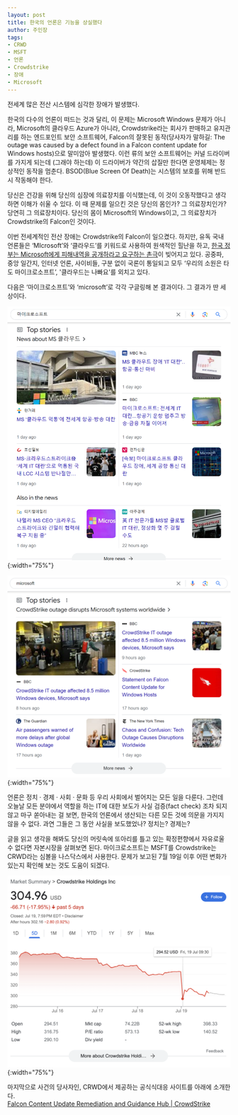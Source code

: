 ```yaml
---
layout: post
title: 한국의 언론은 기능을 상실했다
author: 주인장
tags:
- CRWD
- MSFT
- 언론
- Crowdstrike
- 장애
- Microsoft
---
```


전세계 많은 전산 시스템에 심각한 장애가 발생했다. 

한국의 다수의 언론이 떠드는 것과 달리, 이 문제는 Microsoft Windows 문제가 아니라, Microsoft의 클라우드 Azure가 아니라, Crowdstrike라는 회사가 판매하고 유지관리를 하는 엔드포인트 보안 소프트웨어, Falcon의 잘못된 동작(당사자가 말하길: The outage was caused by a defect found in a Falcon content update for Windows hosts)으로 말미암아 발생했다. 이런 류의 보안 소프트웨어는 커널 드라이버를 가지게 되는데 (그래야 하는데) 이 드라이버가 약간의 삽질만 한다면 운영체제는 정상적인 동작을 멈춘다. BSOD(Blue Screen Of Death)는 시스템의 보호를 위해 반드시 작동해야 한다. 

당신은 건강을 위해 당신의 심장에 의료장치를 이식했는데, 이 것이 오동작했다고 생각하면 이해가 쉬울 수 있다. 이 때 문제를 일으킨 것은 당신의 몸인가? 그 의료장치인가? 당연히 그 의료장치이다. 당신의 몸이 Microsoft의 Windows이고, 그 의료장치가 Crowdstrike의 Falcon인 것이다. 

이번 전세계적인 전산 장애는 Crowdstrike의 Falcon이 일으켰다. 하지만, 유독 국내 언론들은 ‘MIcrosoft’와 ‘클라우드’를 키워드로 사용하여 원색적인 힐난을 하고, [한국 정부는 Microsoft에게 피해내역을 공개하라고 요구하는 촌극](https://m.yna.co.kr/amp/view/MYH20240719024200641)이 빚어지고 있다. 공중파, 중앙 일간지, 인터넷 언론, 사이비들, 구분 없이 국론이 통일되고 모두 ‘우리의 소원은 타도 마이크로소프트’, '클라우드는 나빠요'를 외치고 있다. 

다음은 ‘마이크로소프트’와 ‘microsoft’로 각각 구글링해 본 결과이다. 그 결과가 딴 세상이다.

![마이크로소프트](/media/2024/crwd-outage-2.png){:width="75%"}

![microsoft](/media/2024/crwd-outage-1.png){:width="75%"}

언론은 정치 · 경제 · 사회 · 문화 등 우리 사회에서 벌어지는 모든 일을 다룬다. 그런데 오늘날 
모든 분야에서 역할을 하는 IT에 대한 보도가 사실 검증(fact check) 조차 되지 않고 
마구 쏟아내는 걸 보면, 한국의 언론에서 생산되는 다른 모든 것에 의문을 가지지 않을 수 없다.
과연 그들은 그 동안 사실을 보도했었나? 정치는? 경제는?

글을 읽고 생각을 해봐도 당신의 머릿속에 또아리를 틀고 있는 확정편향에서 자유로울 수 없다면 자본시장을 살펴보면 된다. 마이크로소프트는 MSFT를 Crowdstrike는 CRWD라는 심볼을 나스닥스에서 사용한다. 문제가 보고된 7월 19일 이후 어떤 변화가 있는지 확인해 보는 것도 도움이 되겠다. 

![CRWD](/media/2024/crwd-stock-price.png){:width="75%"}

마지막으로 사건의 당사자인, CRWD에서 제공하는 공식식대응 사이트를 아래에 소개한다.  
[Falcon Content Update Remediation and Guidance Hub | CrowdStrike](https://www.crowdstrike.com/falcon-content-update-remediation-and-guidance-hub/) 
